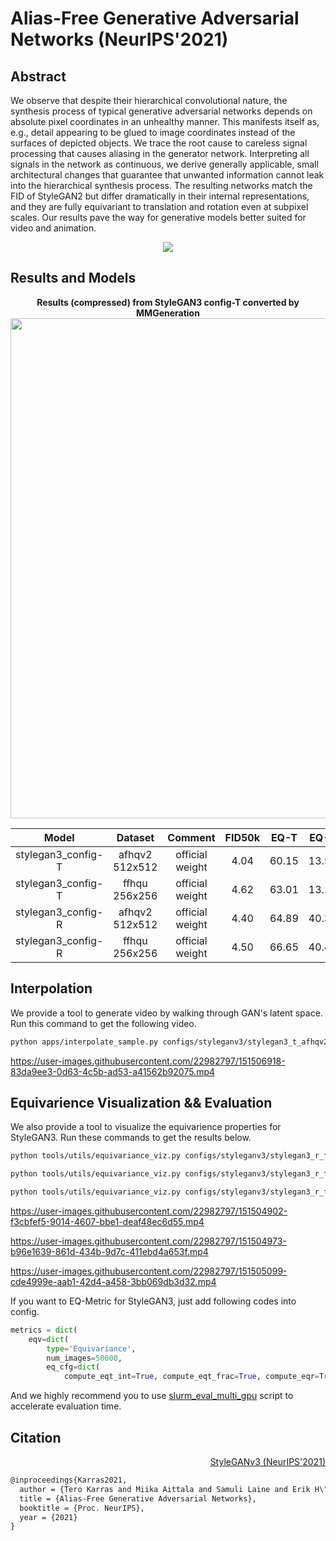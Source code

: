 # Alias-Free Generative Adversarial Networks (NeurIPS'2021)

## Abstract
We observe that despite their hierarchical convolutional nature, the synthesis
process of typical generative adversarial networks depends on absolute pixel coordinates in an unhealthy manner. This manifests itself as, e.g., detail appearing to
be glued to image coordinates instead of the surfaces of depicted objects. We trace
the root cause to careless signal processing that causes aliasing in the generator
network. Interpreting all signals in the network as continuous, we derive generally
applicable, small architectural changes that guarantee that unwanted information
cannot leak into the hierarchical synthesis process. The resulting networks match
the FID of StyleGAN2 but differ dramatically in their internal representations, and
they are fully equivariant to translation and rotation even at subpixel scales. Our
results pave the way for generative models better suited for video and animation.


<!-- [IMAGE] -->
<div align=center>
<img src="https://user-images.githubusercontent.com/22982797/150353023-8f7eeaea-8783-4ed4-98d5-67a226e00cff.png"/>
</div>



## Results and Models

<div align="center">
  <b> Results (compressed) from StyleGAN3 config-T converted by MMGeneration</b>
  <br/>
  <img src="https://user-images.githubusercontent.com/22982797/150450502-c182834f-796f-4397-bd38-df1efe4a8a47.png" width="800"/>
</div>

|                Model                |  Dataset  | Comment     | FID50k |    EQ-T     | EQ-R     |                                                            Config                                                             |                                                                 Download                                                                 |
| :---------------------------------: | :-------------: |:-------------: | :----: | :-----------: | :-----------: |:---------------------------------------------------------------------------------------------------------------------------: | :--------------------------------------------------------------------------------------------------------------------------------------: |
|    stylegan3_config-T    |afhqv2 512x512 |official weight | 4.04 | 60.15 | 13.51   |  [config](configs/styleganv3/stylegan3_t_afhqv2_512_b4x8_official.py)       |  [model](https://openmmlab-share.oss-cn-hangzhou.aliyuncs.com/mmgen/stylegan3/stylegan3_t_afhqv2_512_b4x8_cvt_official.pkl)  |
|    stylegan3_config-T    | ffhqu 256x256|official weight | 4.62 | 63.01 | 13.12   |  [config](configs/styleganv3/stylegan3_t_ffhqu_256_b4x8_official.py)       |  [model](https://openmmlab-share.oss-cn-hangzhou.aliyuncs.com/mmgen/stylegan3/stylegan3_t_ffhqu_256_b4x8_cvt_official.pkl)  |
|    stylegan3_config-R     | afhqv2 512x512 |official weight |4.40    |64.89  | 40.34   |  [config](configs/styleganv3/stylegan3_r_afhqv2_512_b4x8_official.py)       |  [model](https://openmmlab-share.oss-cn-hangzhou.aliyuncs.com/mmgen/stylegan3/stylegan3_r_afhqv2_512_b4x8_cvt_official.pkl)  |
|    stylegan3_config-R    | ffhqu 256x256 |official weight |  4.50| 66.65 |  40.48  |  [config](configs/styleganv3/stylegan3_r_ffhqu_256_b4x8_official.py)       |  [model](https://openmmlab-share.oss-cn-hangzhou.aliyuncs.com/mmgen/stylegan3/stylegan3_r_ffhqu_256_b4x8_cvt_official.pkl)  |



## Interpolation
We provide a tool to generate video by walking through GAN's latent space.
Run this command to get the following video.
```bash
python apps/interpolate_sample.py configs/styleganv3/stylegan3_t_afhqv2_512_b4x8_official.py https://openmmlab-share.oss-cn-hangzhou.aliyuncs.com/mmgen/stylegan3/stylegan3_t_afhqv2_512_b4x8_cvt_official.pkl --export-video --samples-path work_dirs/demos/ --endpoint 6 --interval 60 --space z --seed 2022 --sample-cfg truncation=0.8
```
https://user-images.githubusercontent.com/22982797/151506918-83da9ee3-0d63-4c5b-ad53-a41562b92075.mp4

## Equivarience Visualization && Evaluation

We also provide a tool to visualize the equivarience properties for StyleGAN3.
Run these commands to get the results below.

```bash
python tools/utils/equivariance_viz.py configs/styleganv3/stylegan3_r_ffhqu_256_b4x8_official.py https://openmmlab-share.oss-cn-hangzhou.aliyuncs.com/mmgen/stylegan3/stylegan3_r_ffhqu_256_b4x8_cvt_official.pkl --translate_max 0.5 --transform rotate --seed 5432

python tools/utils/equivariance_viz.py configs/styleganv3/stylegan3_r_ffhqu_256_b4x8_official.py https://openmmlab-share.oss-cn-hangzhou.aliyuncs.com/mmgen/stylegan3/stylegan3_r_ffhqu_256_b4x8_cvt_official.pkl --translate_max 0.25 --transform x_t --seed 5432

python tools/utils/equivariance_viz.py configs/styleganv3/stylegan3_r_ffhqu_256_b4x8_official.py https://openmmlab-share.oss-cn-hangzhou.aliyuncs.com/mmgen/stylegan3/stylegan3_r_ffhqu_256_b4x8_cvt_official.pkl --translate_max 0.25 --transform y_t --seed 5432
```


https://user-images.githubusercontent.com/22982797/151504902-f3cbfef5-9014-4607-bbe1-deaf48ec6d55.mp4


https://user-images.githubusercontent.com/22982797/151504973-b96e1639-861d-434b-9d7c-411ebd4a653f.mp4


https://user-images.githubusercontent.com/22982797/151505099-cde4999e-aab1-42d4-a458-3bb069db3d32.mp4

If you want to EQ-Metric for StyleGAN3, just add following codes into config.
```python
metrics = dict(
    eqv=dict(
        type='Equivariance',
        num_images=50000,
        eq_cfg=dict(
            compute_eqt_int=True, compute_eqt_frac=True, compute_eqr=True)))
```
And we highly recommend you to use [slurm_eval_multi_gpu](tools/slurm_eval_multi_gpu.sh) script to accelerate evaluation time.


## Citation

<!-- [ALGORITHM] -->

<summary align="right"><a href="https://nvlabs-fi-cdn.nvidia.com/stylegan3/stylegan3-paper.pdf">StyleGANv3 (NeurIPS'2021)</a></summary>

```latex
@inproceedings{Karras2021,
  author = {Tero Karras and Miika Aittala and Samuli Laine and Erik H\"ark\"onen and Janne Hellsten and Jaakko Lehtinen and Timo Aila},
  title = {Alias-Free Generative Adversarial Networks},
  booktitle = {Proc. NeurIPS},
  year = {2021}
}
```
